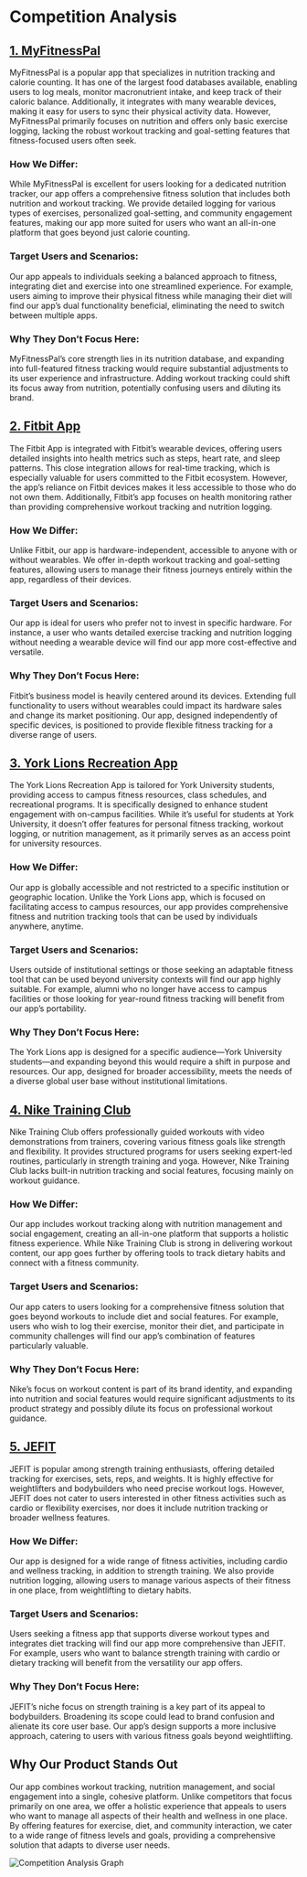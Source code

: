 # Competition Analysis


## [1. MyFitnessPal](https://www.myfitnesspal.com/)
MyFitnessPal is a popular app that specializes in nutrition tracking and calorie counting. It has one of the largest food databases available, enabling users to log meals, monitor macronutrient intake, and keep track of their caloric balance. Additionally, it integrates with many wearable devices, making it easy for users to sync their physical activity data. However, MyFitnessPal primarily focuses on nutrition and offers only basic exercise logging, lacking the robust workout tracking and goal-setting features that fitness-focused users often seek.

### How We Differ: 
While MyFitnessPal is excellent for users looking for a dedicated nutrition tracker, our app offers a comprehensive fitness solution that includes both nutrition and workout tracking. We provide detailed logging for various types of exercises, personalized goal-setting, and community engagement features, making our app more suited for users who want an all-in-one platform that goes beyond just calorie counting.

### Target Users and Scenarios: 
Our app appeals to individuals seeking a balanced approach to fitness, integrating diet and exercise into one streamlined experience. For example, users aiming to improve their physical fitness while managing their diet will find our app’s dual functionality beneficial, eliminating the need to switch between multiple apps.

### Why They Don’t Focus Here: 
MyFitnessPal’s core strength lies in its nutrition database, and expanding into full-featured fitness tracking would require substantial adjustments to its user experience and infrastructure. Adding workout tracking could shift its focus away from nutrition, potentially confusing users and diluting its brand.

## [2. Fitbit App](https://www.fitbit.com/global/us/products/app)
The Fitbit App is integrated with Fitbit’s wearable devices, offering users detailed insights into health metrics such as steps, heart rate, and sleep patterns. This close integration allows for real-time tracking, which is especially valuable for users committed to the Fitbit ecosystem. However, the app’s reliance on Fitbit devices makes it less accessible to those who do not own them. Additionally, Fitbit’s app focuses on health monitoring rather than providing comprehensive workout tracking and nutrition logging.

### How We Differ: 
Unlike Fitbit, our app is hardware-independent, accessible to anyone with or without wearables. We offer in-depth workout tracking and goal-setting features, allowing users to manage their fitness journeys entirely within the app, regardless of their devices.

### Target Users and Scenarios: 
Our app is ideal for users who prefer not to invest in specific hardware. For instance, a user who wants detailed exercise tracking and nutrition logging without needing a wearable device will find our app more cost-effective and versatile.

### Why They Don’t Focus Here: 
Fitbit’s business model is heavily centered around its devices. Extending full functionality to users without wearables could impact its hardware sales and change its market positioning. Our app, designed independently of specific devices, is positioned to provide flexible fitness tracking for a diverse range of users.

## [3. York Lions Recreation App](https://yorkulions.ca/sports/2013/7/30/GEN_0730130632.aspx)
The York Lions Recreation App is tailored for York University students, providing access to campus fitness resources, class schedules, and recreational programs. It is specifically designed to enhance student engagement with on-campus facilities. While it’s useful for students at York University, it doesn’t offer features for personal fitness tracking, workout logging, or nutrition management, as it primarily serves as an access point for university resources.

### How We Differ: 
Our app is globally accessible and not restricted to a specific institution or geographic location. Unlike the York Lions app, which is focused on facilitating access to campus resources, our app provides comprehensive fitness and nutrition tracking tools that can be used by individuals anywhere, anytime.

### Target Users and Scenarios: 
Users outside of institutional settings or those seeking an adaptable fitness tool that can be used beyond university contexts will find our app highly suitable. For example, alumni who no longer have access to campus facilities or those looking for year-round fitness tracking will benefit from our app’s portability.

### Why They Don’t Focus Here: 
The York Lions app is designed for a specific audience—York University students—and expanding beyond this would require a shift in purpose and resources. Our app, designed for broader accessibility, meets the needs of a diverse global user base without institutional limitations.

## [4. Nike Training Club](https://www.nike.com/ntc-app)
Nike Training Club offers professionally guided workouts with video demonstrations from trainers, covering various fitness goals like strength and flexibility. It provides structured programs for users seeking expert-led routines, particularly in strength training and yoga. However, Nike Training Club lacks built-in nutrition tracking and social features, focusing mainly on workout guidance.

### How We Differ: 
Our app includes workout tracking along with nutrition management and social engagement, creating an all-in-one platform that supports a holistic fitness experience. While Nike Training Club is strong in delivering workout content, our app goes further by offering tools to track dietary habits and connect with a fitness community.

### Target Users and Scenarios: 
Our app caters to users looking for a comprehensive fitness solution that goes beyond workouts to include diet and social features. For example, users who wish to log their exercise, monitor their diet, and participate in community challenges will find our app’s combination of features particularly valuable.

### Why They Don’t Focus Here: 
Nike’s focus on workout content is part of its brand identity, and expanding into nutrition and social features would require significant adjustments to its product strategy and possibly dilute its focus on professional workout guidance.

## [5. JEFIT](https://www.jefit.com/)
JEFIT is popular among strength training enthusiasts, offering detailed tracking for exercises, sets, reps, and weights. It is highly effective for weightlifters and bodybuilders who need precise workout logs. However, JEFIT does not cater to users interested in other fitness activities such as cardio or flexibility exercises, nor does it include nutrition tracking or broader wellness features.

### How We Differ: 
Our app is designed for a wide range of fitness activities, including cardio and wellness tracking, in addition to strength training. We also provide nutrition logging, allowing users to manage various aspects of their fitness in one place, from weightlifting to dietary habits.

### Target Users and Scenarios: 
Users seeking a fitness app that supports diverse workout types and integrates diet tracking will find our app more comprehensive than JEFIT. For example, users who want to balance strength training with cardio or dietary tracking will benefit from the versatility our app offers.

### Why They Don’t Focus Here: 
JEFIT’s niche focus on strength training is a key part of its appeal to bodybuilders. Broadening its scope could lead to brand confusion and alienate its core user base. Our app’s design supports a more inclusive approach, catering to users with various fitness goals beyond weightlifting.

## Why Our Product Stands Out
Our app combines workout tracking, nutrition management, and social engagement into a single, cohesive platform. Unlike competitors that focus primarily on one area, we offer a holistic experience that appeals to users who want to manage all aspects of their health and wellness in one place. By offering features for exercise, diet, and community interaction, we cater to a wide range of fitness levels and goals, providing a comprehensive solution that adapts to diverse user needs.

![Competition Analysis Graph](https://i.imgur.com/9GhPULn.png)



